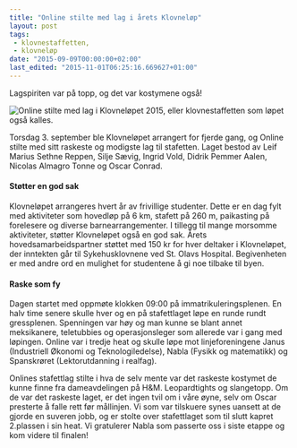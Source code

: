 ```yaml
---
title: "Online stilte med lag i årets Klovneløp"
layout: post
tags: 
 - klovnestaffetten,
 - klovneløp
date: "2015-09-09T00:00:00+02:00"
last_edited: "2015-11-01T06:25:16.669627+01:00"
---
```

Lagspiriten var på topp, og det var kostymene også!

![Online stilte med lag i Klovneløpet 2015, eller klovnestaffetten som løpet også kalles.](https://online.ntnu.no/media/images/responsive/0a487789-5732-4a11-bac9-5f43167391d0.jpeg)

Torsdag 3. september ble Klovneløpet arrangert for fjerde gang, og Online stilte med sitt raskeste og modigste lag til stafetten. Laget bestod av Leif Marius Sethne Reppen, Silje Sævig, Ingrid Vold, Didrik Pemmer Aalen, Nicolas Almagro Tonne og Oscar Conrad.

#### Støtter en god sak

Klovneløpet arrangeres hvert år av frivillige studenter. Dette er en dag fylt med aktiviteter som hovedløp på 6 km, stafett på 260 m, paikasting på forelesere og diverse barnearrangementer. I tillegg til mange morsomme aktiviteter, støtter Klovneløpet også en god sak. Årets hovedsamarbeidspartner støttet med 150 kr for hver deltaker i Klovneløpet, der inntekten går til Sykehusklovnene ved St. Olavs Hospital. Begivenheten er med andre ord en mulighet for studentene å gi noe tilbake til byen.

#### Raske som fy

Dagen startet med oppmøte klokken 09:00 på immatrikuleringsplenen. En halv time senere skulle hver og en på stafettlaget løpe en runde rundt gressplenen. Spenningen var høy og man kunne se blant annet meksikanere, teletubbies og operasjonsleger som allerede var i gang med løpingen. Online var i tredje heat og skulle løpe mot linjeforeningene Janus (Industriell Økonomi og Teknologiledelse), Nabla (Fysikk og matematikk) og Spanskrøret (Lektorutdanning i realfag).

Onlines stafettlag stilte i hva de selv mente var det raskeste kostymet de kunne finne fra dameavdelingen på H&M. Leopardtights og slangetopp. Om de var det raskeste laget, er det ingen tvil om i våre øyne, selv om Oscar presterte å falle rett før mållinjen. Vi som var tilskuere synes uansett at de gjorde en suveren jobb, og er stolte over stafettlaget som til slutt kapret 2.plassen i sin heat. Vi gratulerer Nabla som passerte oss i siste etappe og kom videre til finalen!
